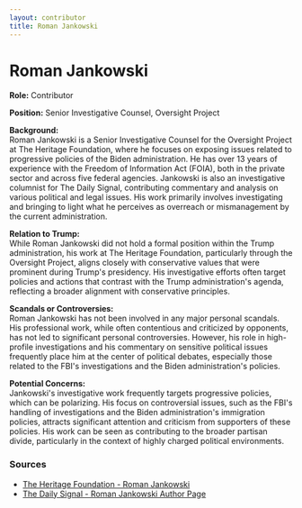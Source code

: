 ```yaml
---
layout: contributor  
title: Roman Jankowski  
---
```


# Roman Jankowski

**Role:** Contributor

**Position:** Senior Investigative Counsel, Oversight Project

**Background:**  
Roman Jankowski is a Senior Investigative Counsel for the Oversight Project at The Heritage Foundation, where he focuses on exposing issues related to progressive policies of the Biden administration. He has over 13 years of experience with the Freedom of Information Act (FOIA), both in the private sector and across five federal agencies. Jankowski is also an investigative columnist for The Daily Signal, contributing commentary and analysis on various political and legal issues. His work primarily involves investigating and bringing to light what he perceives as overreach or mismanagement by the current administration.

**Relation to Trump:**  
While Roman Jankowski did not hold a formal position within the Trump administration, his work at The Heritage Foundation, particularly through the Oversight Project, aligns closely with conservative values that were prominent during Trump's presidency. His investigative efforts often target policies and actions that contrast with the Trump administration's agenda, reflecting a broader alignment with conservative principles.

**Scandals or Controversies:**  
Roman Jankowski has not been involved in any major personal scandals. His professional work, while often contentious and criticized by opponents, has not led to significant personal controversies. However, his role in high-profile investigations and his commentary on sensitive political issues frequently place him at the center of political debates, especially those related to the FBI's investigations and the Biden administration's policies.

**Potential Concerns:**  
Jankowski's investigative work frequently targets progressive policies, which can be polarizing. His focus on controversial issues, such as the FBI's handling of investigations and the Biden administration's immigration policies, attracts significant attention and criticism from supporters of these policies. His work can be seen as contributing to the broader partisan divide, particularly in the context of highly charged political environments.

### Sources
- [The Heritage Foundation - Roman Jankowski](https://www.heritage.org/staff/roman-jankowski)
- [The Daily Signal - Roman Jankowski Author Page](https://www.dailysignal.com/author/romanj/)
